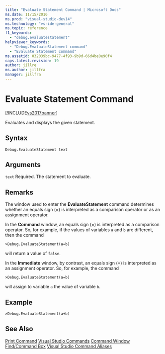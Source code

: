 ```yaml
---
title: "Evaluate Statement Command | Microsoft Docs"
ms.date: 11/15/2016
ms.prod: "visual-studio-dev14"
ms.technology: "vs-ide-general"
ms.topic: reference
f1_keywords:
  - "debug.evaluatestatement"
helpviewer_keywords:
  - "Debug.EvaluateStatement command"
  - "Evaluate Statement command"
ms.assetid: 032039bc-9477-4f93-9b9d-66d4be0e90f4
caps.latest.revision: 19
author: jillre
ms.author: jillfra
manager: jillfra
---
```

# Evaluate Statement Command
[!INCLUDE[vs2017banner](../../includes/vs2017banner.md)]

Evaluates and displays the given statement.

## Syntax

```
Debug.EvaluateStatement text
```

## Arguments
 `text`
 Required. The statement to evaluate.

## Remarks
 The window used to enter the **EvaluateStatement** command determines whether an equals sign (=) is interpreted as a comparison operator or as an assignment operator.

 In the **Command** window, an equals sign (=) is interpreted as a comparison operator. So, for example, if the values of variables `a` and `b` are different, then the command

```
>Debug.EvaluateStatement(a=b)
```

 will return a value of `false`.

 In the **Immediate** window, by contrast, an equals sign (=) is interpreted as an assignment operator. So, for example, the command

```
>Debug.EvaluateStatement(a=b)
```

 will assign to variable `a` the value of variable `b`.

## Example

```
>Debug.EvaluateStatement(a+b)
```

## See Also
 [Print Command](../../ide/reference/print-command.md)
 [Visual Studio Commands](../../ide/reference/visual-studio-commands.md)
 [Command Window](../../ide/reference/command-window.md)
 [Find/Command Box](../../ide/find-command-box.md)
 [Visual Studio Command Aliases](../../ide/reference/visual-studio-command-aliases.md)
